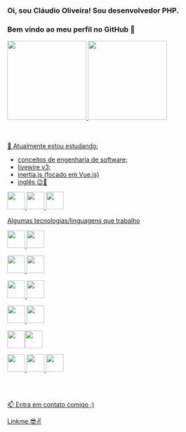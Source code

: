 ### Oi, sou Cláudio Oliveira! Sou desenvolvedor PHP.
### Bem vindo ao meu perfil no GitHub 👋

<div>
<a href="https://github.com/claudio1994-oliveira">
<img height="180em" src="https://github-readme-stats.vercel.app/api/top-langs/?username=claudio1994-oliveira&layout=compact&langs_count=7&theme=dracula" ></img>
<img height="180em" src="https://github-readme-stats.vercel.app/api?username=claudio1994-oliveira&show_icons=true&theme=dracula&include_all_commits=true&count_private=true"></img>
</div>
<br>
<br>

🌱 Atualmente estou estudando:
 - conceitos de engenharia de software;
 - livewire v3;
 - inertia.js (focado em Vue.js)
 - inglês 😉🤞

<img src="https://cdn.jsdelivr.net/gh/devicons/devicon/icons/php/php-original.svg" width="40" height="40" /> <img src="https://cdn.jsdelivr.net/gh/devicons/devicon/icons/git/git-plain-wordmark.svg" width="40" height="40" /> <img src="https://cdn.jsdelivr.net/gh/devicons/devicon/icons/docker/docker-original.svg" width="40" height="40" />

Algumas tecnologias/linguagens que trabalho

<img src="https://cdn.jsdelivr.net/gh/devicons/devicon/icons/php/php-original.svg" width="40" height="40" /> <img src="https://cdn.jsdelivr.net/gh/devicons/devicon/icons/laravel/laravel-plain.svg" width="40" height="40" />

         
<img src="https://cdn.jsdelivr.net/gh/devicons/devicon/icons/javascript/javascript-original.svg" width="40" height="40" /> <img src="https://cdn.jsdelivr.net/gh/devicons/devicon/icons/vuejs/vuejs-original.svg" width="40" height="40" />  

<img src="https://cdn.jsdelivr.net/gh/devicons/devicon/icons/bootstrap/bootstrap-original.svg" width="40" height="40"/> <img src="https://cdn.jsdelivr.net/gh/devicons/devicon/icons/tailwindcss/tailwindcss-plain.svg"  width="40" height="40" />
          

<img src="https://cdn.jsdelivr.net/gh/devicons/devicon/icons/html5/html5-original.svg" width="40" height="40" /> <img src="https://cdn.jsdelivr.net/gh/devicons/devicon/icons/css3/css3-original.svg" width="40" height="40" />

<img src="https://cdn.jsdelivr.net/gh/devicons/devicon/icons/linux/linux-original.svg" width="40" height="40" /><img src="https://cdn.jsdelivr.net/gh/devicons/devicon/icons/docker/docker-original.svg" width="40" height="40" />

<img src="https://cdn.jsdelivr.net/gh/devicons/devicon/icons/sqlite/sqlite-original.svg" width="40" height="40" /> <img src="https://cdn.jsdelivr.net/gh/devicons/devicon/icons/mysql/mysql-original.svg" width="40" height="40" /> <img src="https://cdn.jsdelivr.net/gh/devicons/devicon/icons/microsoftsqlserver/microsoftsqlserver-plain.svg" width="40" height="40" />        
          

<br>
<br>

 
 📫 Entra em contato comigo ;)
<div>
<a href="https://linkme.bio/claudiooliveirajr">Linkme 😎✌️ </a>
</div>


